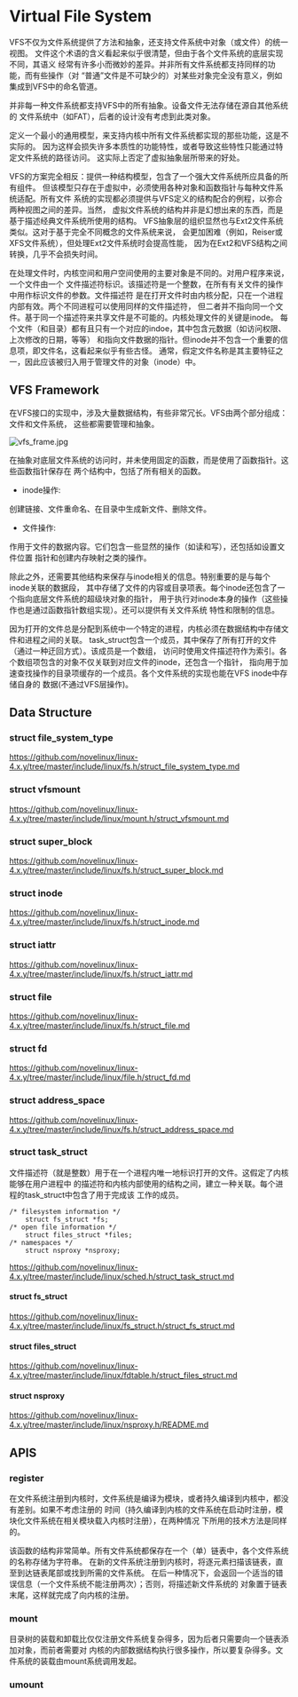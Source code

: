 Virtual File System
========================================

VFS不仅为文件系统提供了方法和抽象，还支持文件系统中对象（或文件）的统一视图。
文件这个术语的含义看起来似乎很清楚，但由于各个文件系统的底层实现不同，其语义
经常有许多小而微妙的差异。并非所有文件系统都支持同样的功能，而有些操作（对
“普通”文件是不可缺少的）对某些对象完全没有意义，例如集成到VFS中的命名管道。

并非每一种文件系统都支持VFS中的所有抽象。设备文件无法存储在源自其他系统的
文件系统中（如FAT），后者的设计没有考虑到此类对象。

定义一个最小的通用模型，来支持内核中所有文件系统都实现的那些功能，这是不实际的。
因为这样会损失许多本质性的功能特性，或者导致这些特性只能通过特定文件系统的路径访问。
这实际上否定了虚拟抽象层所带来的好处。

VFS的方案完全相反：提供一种结构模型，包含了一个强大文件系统所应具备的所有组件。
但该模型只存在于虚拟中，必须使用各种对象和函数指针与每种文件系统适配。所有文件
系统的实现都必须提供与VFS定义的结构配合的例程，以弥合两种视图之间的差异。当然，
虚拟文件系统的结构并非是幻想出来的东西，而是基于描述经典文件系统所使用的结构。
VFS抽象层的组织显然也与Ext2文件系统类似。这对于基于完全不同概念的文件系统来说，
会更加困难（例如，Reiser或XFS文件系统），但处理Ext2文件系统时会提高性能，
因为在Ext2和VFS结构之间转换，几乎不会损失时间。

在处理文件时，内核空间和用户空间使用的主要对象是不同的。对用户程序来说，一个文件由一个
文件描述符标识。该描述符是一个整数，在所有有关文件的操作中用作标识文件的参数。文件描述符
是在打开文件时由内核分配，只在一个进程内部有效。两个不同进程可以使用同样的文件描述符，
但二者并不指向同一个文件。基于同一个描述符来共享文件是不可能的。内核处理文件的关键是inode。
每个文件（和目录）都有且只有一个对应的indoe，其中包含元数据（如访问权限、上次修改的日期，等等）
和指向文件数据的指针。但inode并不包含一个重要的信息项，即文件名，这看起来似乎有些古怪。
通常，假定文件名称是其主要特征之一，因此应该被归入用于管理文件的对象（inode）中。

VFS Framework
----------------------------------------

在VFS接口的实现中，涉及大量数据结构，有些非常冗长。VFS由两个部分组成：文件和文件系统，
这些都需要管理和抽象。

![vfs_frame.jpg](https://github.com/novelinux/linux-4.x.y/tree/master/fs/res/vfs_frame.jpg)

在抽象对底层文件系统的访问时，并未使用固定的函数，而是使用了函数指针。这些函数指针保存在
两个结构中，包括了所有相关的函数。

* inode操作:

创建链接、文件重命名、在目录中生成新文件、删除文件。

* 文件操作:

作用于文件的数据内容。它们包含一些显然的操作（如读和写），还包括如设置文件位置
指针和创建内存映射之类的操作。

除此之外，还需要其他结构来保存与inode相关的信息。特别重要的是与每个inode关联的数据段，
其中存储了文件的内容或目录项表。每个inode还包含了一个指向底层文件系统的超级块对象的指针，
用于执行对inode本身的操作（这些操作也是通过函数指针数组实现）。还可以提供有关文件系统
特性和限制的信息。

因为打开的文件总是分配到系统中一个特定的进程，内核必须在数据结构中存储文件和进程之间的关联。
task_struct包含一个成员，其中保存了所有打开的文件（通过一种迂回方式）。该成员是一个数组，
访问时使用文件描述符作为索引。各个数组项包含的对象不仅关联到对应文件的inode，还包含一个指针，
指向用于加速查找操作的目录项缓存的一个成员。各个文件系统的实现也能在VFS inode中存储自身的
数据(不通过VFS层操作)。

Data Structure
----------------------------------------

### struct file_system_type

https://github.com/novelinux/linux-4.x.y/tree/master/include/linux/fs.h/struct_file_system_type.md

### struct vfsmount

https://github.com/novelinux/linux-4.x.y/tree/master/include/linux/mount.h/struct_vfsmount.md

### struct super_block

https://github.com/novelinux/linux-4.x.y/tree/master/include/linux/fs.h/struct_super_block.md

### struct inode

https://github.com/novelinux/linux-4.x.y/tree/master/include/linux/fs.h/struct_inode.md

### struct iattr

https://github.com/novelinux/linux-4.x.y/tree/master/include/linux/fs.h/struct_iattr.md

### struct file

https://github.com/novelinux/linux-4.x.y/tree/master/include/linux/fs.h/struct_file.md

### struct fd

https://github.com/novelinux/linux-4.x.y/tree/master/include/linux/file.h/struct_fd.md

### struct address_space

https://github.com/novelinux/linux-4.x.y/tree/master/include/linux/fs.h/struct_address_space.md

### struct task_struct

文件描述符（就是整数）用于在一个进程内唯一地标识打开的文件。这假定了内核能够在用户进程中
的描述符和内核内部使用的结构之间，建立一种关联。每个进程的task_struct中包含了用于完成该
工作的成员。

```
/* filesystem information */
    struct fs_struct *fs;
/* open file information */
    struct files_struct *files;
/* namespaces */
    struct nsproxy *nsproxy;
```

https://github.com/novelinux/linux-4.x.y/tree/master/include/linux/sched.h/struct_task_struct.md

#### struct fs_struct

https://github.com/novelinux/linux-4.x.y/tree/master/include/linux/fs_struct.h/struct_fs_struct.md

#### struct files_struct

https://github.com/novelinux/linux-4.x.y/tree/master/include/linux/fdtable.h/struct_files_struct.md

#### struct nsproxy

https://github.com/novelinux/linux-4.x.y/tree/master/include/linux/nsproxy.h/README.md

APIS
----------------------------------------

### register

在文件系统注册到内核时，文件系统是编译为模块，或者持久编译到内核中，都没有差别。如果不考虑注册的
时间（持久编译到内核的文件系统在启动时注册，模块化文件系统在相关模块载入内核时注册），在两种情况
下所用的技术方法是同样的。

该函数的结构非常简单。所有文件系统都保存在一个（单）链表中，各个文件系统的名称存储为字符串。
在新的文件系统注册到内核时，将逐元素扫描该链表，直至到达链表尾部或找到所需的文件系统。
在后一种情况下，会返回一个适当的错误信息（一个文件系统不能注册两次）；否则，将描述新文件系统的
对象置于链表末尾，这样就完成了向内核的注册。

### mount

目录树的装载和卸载比仅仅注册文件系统复杂得多，因为后者只需要向一个链表添加对象，而前者需要对
内核的内部数据结构执行很多操作，所以要复杂得多。文件系统的装载由mount系统调用发起。

### umount
